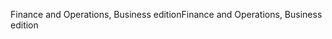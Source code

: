 <span data-ttu-id="2744f-101">Finance and Operations, Business edition</span><span class="sxs-lookup"><span data-stu-id="2744f-101">Finance and Operations, Business edition</span></span>
